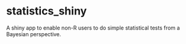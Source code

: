 # statistics_shiny

A shiny app to enable non-R users to do simple statistical tests from a Bayesian perspective.
